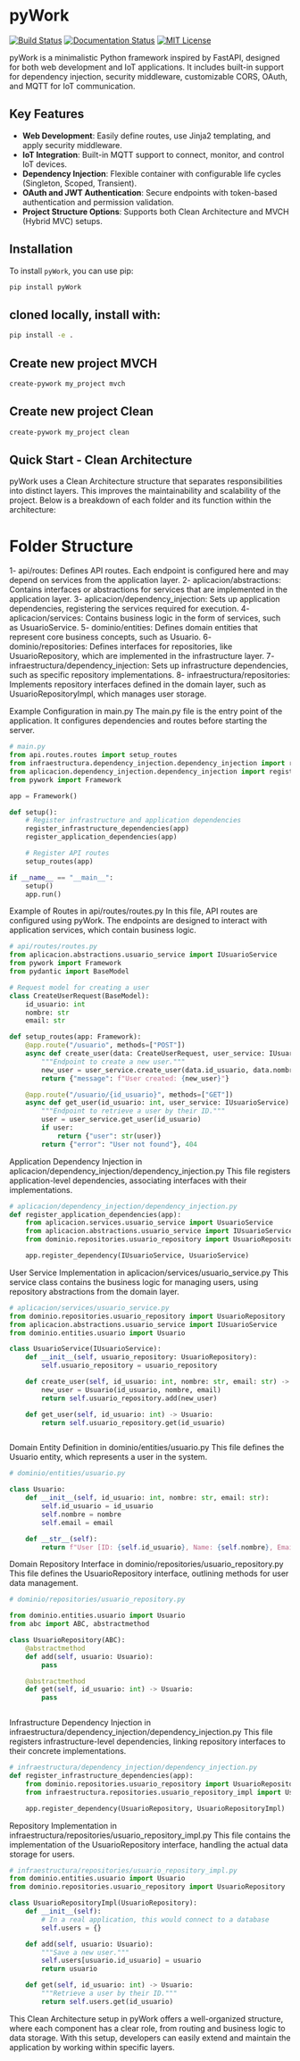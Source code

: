 # pyWork

[![Build Status](https://github.com/lucianoigit/pywork/actions/workflows/ci.yml/badge.svg)](https://github.com/lucianoigit/pywork/actions)
[![Documentation Status](https://readthedocs.org/projects/pywork/badge/?version=latest)](https://pywork.readthedocs.io/)
[![MIT License](https://img.shields.io/github/license/lucianoigit/pywork)](LICENSE)

pyWork is a minimalistic Python framework inspired by FastAPI, designed for both web development and IoT applications. It includes built-in support for dependency injection, security middleware, customizable CORS, OAuth, and MQTT for IoT communication.

## Key Features

- **Web Development**: Easily define routes, use Jinja2 templating, and apply security middleware.
- **IoT Integration**: Built-in MQTT support to connect, monitor, and control IoT devices.
- **Dependency Injection**: Flexible container with configurable life cycles (Singleton, Scoped, Transient).
- **OAuth and JWT Authentication**: Secure endpoints with token-based authentication and permission validation.
- **Project Structure Options**: Supports both Clean Architecture and MVCH (Hybrid MVC) setups.

## Installation

To install `pyWork`, you can use pip:

```bash
pip install pyWork

```

## cloned locally, install with:

```bash
pip install -e .

```

## Create new project MVCH

```bash
create-pywork my_project mvch

```

## Create new project Clean

```bash
create-pywork my_project clean

```

## Quick Start - Clean Architecture

pyWork uses a Clean Architecture structure that separates responsibilities into distinct layers. This improves the maintainability and scalability of the project. Below is a breakdown of each folder and its function within the architecture:


# Folder Structure

1- api/routes: Defines API routes. Each endpoint is configured here and may depend on services from the application layer.
2- aplicacion/abstractions: Contains interfaces or abstractions for services that are implemented in the application layer.
3- aplicacion/dependency_injection: Sets up application dependencies, registering the services required for execution.
4- aplicacion/services: Contains business logic in the form of services, such as UsuarioService.
5- dominio/entities: Defines domain entities that represent core business concepts, such as Usuario.
6- dominio/repositories: Defines interfaces for repositories, like UsuarioRepository, which are implemented in the infrastructure layer.
7- infraestructura/dependency_injection: Sets up infrastructure dependencies, such as specific repository implementations.
8- infraestructura/repositories: Implements repository interfaces defined in the domain layer, such as UsuarioRepositoryImpl, which manages user storage.

Example Configuration in main.py
The main.py file is the entry point of the application. It configures dependencies and routes before starting the server.

```python
# main.py
from api.routes.routes import setup_routes
from infraestructura.dependency_injection.dependency_injection import register_infrastructure_dependencies
from aplicacion.dependency_injection.dependency_injection import register_application_dependencies
from pywork import Framework

app = Framework()

def setup():
    # Register infrastructure and application dependencies
    register_infrastructure_dependencies(app)
    register_application_dependencies(app)

    # Register API routes
    setup_routes(app)

if __name__ == "__main__":
    setup()
    app.run()


```

Example of Routes in api/routes/routes.py
In this file, API routes are configured using pyWork. The endpoints are designed to interact with application services, which contain business logic.

```python
# api/routes/routes.py
from aplicacion.abstractions.usuario_service import IUsuarioService
from pywork import Framework
from pydantic import BaseModel

# Request model for creating a user
class CreateUserRequest(BaseModel):
    id_usuario: int
    nombre: str
    email: str

def setup_routes(app: Framework):
    @app.route("/usuario", methods=["POST"])
    async def create_user(data: CreateUserRequest, user_service: IUsuarioService):
        """Endpoint to create a new user."""
        new_user = user_service.create_user(data.id_usuario, data.nombre, data.email)
        return {"message": f"User created: {new_user}"}

    @app.route("/usuario/{id_usuario}", methods=["GET"])
    async def get_user(id_usuario: int, user_service: IUsuarioService):
        """Endpoint to retrieve a user by their ID."""
        user = user_service.get_user(id_usuario)
        if user:
            return {"user": str(user)}
        return {"error": "User not found"}, 404


```

Application Dependency Injection in aplicacion/dependency_injection/dependency_injection.py
This file registers application-level dependencies, associating interfaces with their implementations.

```python
# aplicacion/dependency_injection/dependency_injection.py
def register_application_dependencies(app):
    from aplicacion.services.usuario_service import UsuarioService
    from aplicacion.abstractions.usuario_service import IUsuarioService
    from dominio.repositories.usuario_repository import UsuarioRepository

    app.register_dependency(IUsuarioService, UsuarioService)


```

User Service Implementation in aplicacion/services/usuario_service.py
This service class contains the business logic for managing users, using repository abstractions from the domain layer.

```python
# aplicacion/services/usuario_service.py
from dominio.repositories.usuario_repository import UsuarioRepository
from aplicacion.abstractions.usuario_service import IUsuarioService
from dominio.entities.usuario import Usuario

class UsuarioService(IUsuarioService):
    def __init__(self, usuario_repository: UsuarioRepository):
        self.usuario_repository = usuario_repository

    def create_user(self, id_usuario: int, nombre: str, email: str) -> Usuario:
        new_user = Usuario(id_usuario, nombre, email)
        return self.usuario_repository.add(new_user)

    def get_user(self, id_usuario: int) -> Usuario:
        return self.usuario_repository.get(id_usuario)



```

Domain Entity Definition in dominio/entities/usuario.py
This file defines the Usuario entity, which represents a user in the system.

```python
# dominio/entities/usuario.py

class Usuario:
    def __init__(self, id_usuario: int, nombre: str, email: str):
        self.id_usuario = id_usuario
        self.nombre = nombre
        self.email = email

    def __str__(self):
        return f"User [ID: {self.id_usuario}, Name: {self.nombre}, Email: {self.email}]"


```

Domain Repository Interface in dominio/repositories/usuario_repository.py
This file defines the UsuarioRepository interface, outlining methods for user data management.

```python
# dominio/repositories/usuario_repository.py

from dominio.entities.usuario import Usuario
from abc import ABC, abstractmethod

class UsuarioRepository(ABC):
    @abstractmethod
    def add(self, usuario: Usuario):
        pass

    @abstractmethod
    def get(self, id_usuario: int) -> Usuario:
        pass



```

Infrastructure Dependency Injection in infraestructura/dependency_injection/dependency_injection.py
This file registers infrastructure-level dependencies, linking repository interfaces to their concrete implementations.

```python
# infraestructura/dependency_injection/dependency_injection.py
def register_infrastructure_dependencies(app):
    from dominio.repositories.usuario_repository import UsuarioRepository
    from infraestructura.repositories.usuario_repository_impl import UsuarioRepositoryImpl

    app.register_dependency(UsuarioRepository, UsuarioRepositoryImpl)


```

Repository Implementation in infraestructura/repositories/usuario_repository_impl.py
This file contains the implementation of the UsuarioRepository interface, handling the actual data storage for users.

```python
# infraestructura/repositories/usuario_repository_impl.py
from dominio.entities.usuario import Usuario
from dominio.repositories.usuario_repository import UsuarioRepository

class UsuarioRepositoryImpl(UsuarioRepository):
    def __init__(self):
        # In a real application, this would connect to a database
        self.users = {}

    def add(self, usuario: Usuario):
        """Save a new user."""
        self.users[usuario.id_usuario] = usuario
        return usuario

    def get(self, id_usuario: int) -> Usuario:
        """Retrieve a user by their ID."""
        return self.users.get(id_usuario)


```

This Clean Architecture setup in pyWork offers a well-organized structure, where each component has a clear role, from routing and business logic to data storage. With this setup, developers can easily extend and maintain the application by working within specific layers.
